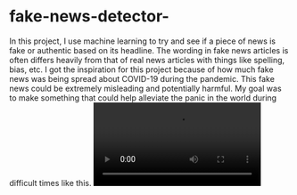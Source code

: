 # fake-news-detector-
In this project, I use machine learning to try and see if a piece of news is fake or authentic based on its headline. The wording in fake news articles is often differs heavily from that of real news articles with things like spelling, bias, etc. I got the inspiration for this project because of how much fake news was being spread about COVID-19 during the pandemic. This fake news could be extremely misleading and potentially harmful. My goal was to make something that could help alleviate the panic in the world during difficult times like this. 
![](images/video.mov)
